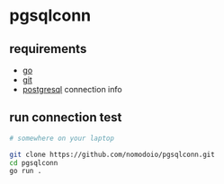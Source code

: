 # pgsqlconn

## requirements

- [go](https://go.dev)
- [git](https://git-scm.com)
- [postgresql](https://www.postgresql.org) connection info

## run connection test

```bash
# somewhere on your laptop

git clone https://github.com/nomodoio/pgsqlconn.git
cd pgsqlconn
go run .
```
